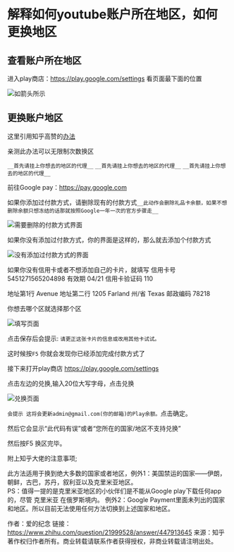 解释如何youtube账户所在地区，如何更换地区
====
查看账户所在地区
-------
进入play商店：https://play.google.com/settings 看页面最下面的位置


![如箭头所示](https://s2.ax1x.com/2019/10/20/KMZ06P.jpg) 



更换账户地区
-------

这里引用知乎高赞的[办法](https://www.zhihu.com/question/21999528)


亲测此办法可以无限制次数换区


`__首先请挂上你想去的地区的代理__`
`__首先请挂上你想去的地区的代理__`
`__首先请挂上你想去的地区的代理__`





前往Google pay：https://pay.google.com


 
 

如果你添加过付款方式，请删除现有的付款方式`__此动作会删除礼品卡余额，如果不想删除余额只想冻结的话那就按照Google一年一次的官方步骤走__`


![需要删除的付款方式界面](https://s2.ax1x.com/2019/10/20/KM1Ins.jpg) 



如果你没有添加过付款方式，你的界面是这样的，那么就去添加个付款方式
 
 
 
![没有添加过付款方式的界面]( https://s2.ax1x.com/2019/10/20/KMew4J.png) 
 
 
 
 如果你没有信用卡或者不想添加自己的卡片，就填写 信用卡号 5451271565204898  有效期  04/21 信用卡验证码 110 
 
 地址第1行 Avenue  地址第二行 1205 Farland  州/省 Texas  邮政编码  78218

 
 
 
 你想去哪个区就选择那个区 
 
 
 
![填写页面](https://s2.ax1x.com/2019/10/20/KMnHAS.png)



点击保存后会提示: `请更正这张卡片的信息或改用其他卡试试。`


这时候按`F5` 你就会发现你已经添加完成付款方式了


接下来打开play商店 https://play.google.com/settings


点击左边的兑换,输入20位大写字母，点击兑换 


![兑换页面](https://s2.ax1x.com/2019/10/20/KMlCrR.jpg)


`会提示 这将会更新admin@gmail.com(你的邮箱)的Play余额。`点击确定。


然后它会显示“此代码有误”或者“您所在的国家/地区不支持兑换”


然后按F5 换区完毕。


附上知乎大佬的注意事项;

此方法适用于换到绝大多数的国家或者地区，例外1：美国禁运的国家——伊朗，朝鲜，古巴，苏丹，叙利亚以及克里米亚地区。        
PS：值得一提的是克里米亚地区的小伙伴们是不能从Google play下载任何app的，尽管 克里米亚 在俄罗斯境内。
例外2：Google Payment里面未列出的国家和地区。所以目前无法使用任何方法切换到上述国家和地区。

作者：爱的纪念
链接：https://www.zhihu.com/question/21999528/answer/447913645
来源：知乎
著作权归作者所有。商业转载请联系作者获得授权，非商业转载请注明出处。








